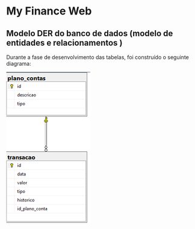 # My Finance Web



## Modelo DER do banco de dados (modelo de entidades e relacionamentos )

Durante a fase de desenvolvimento das tabelas, foi construído o seguinte diagrama:

<img  src="docs\diagrams.png" alt="diagram">
